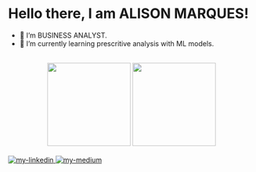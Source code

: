 # Hello there, I am ALISON MARQUES!

- 🔭 I’m BUSINESS ANALYST.
- 🌱 I’m currently learning prescritive analysis with ML models.
<!-- - 📫 How to reach me: ... -->
<br>
<!-- <h3>GENERAL VISION</h3> -->
<div align="center">
  <a href="https://github.com/alisonclayton" align="center" style="text-decoration:none;">
  <img height="170em" src="https://github-readme-stats.vercel.app/api?username=alisonclayton&show_icons=true&theme=transparent&include_all_commits=true&count_private=true&hide_border=true&title_color=7fff00&text_color=f4f4f4&rank_icon=github&custom_title=Alison_Marques_Github_KPIs"/>
  <img height="170em" src="https://github-readme-stats.vercel.app/api/top-langs/?username=alisonclayton&layout=compact&theme=transparent&hide_border=true&title_color=7fff00&text_color=f4f4f4"/>
</div>
<br>
<!-- <h3>TECHNOLOGIES</h3> 
<div align="left">
  <img align="left" alt="al-marques-linkedin" height="30" width="40" src="https://raw.githubusercontent.com/devicons/devicon/master/icons/typescript/typescript-plain.svg">
</div>
<br>
-->

<div>
  <a href="https://www.linkedin.com/in/alison-clayton/" target="_blank">
    <img src="https://img.shields.io/badge/LinkedIn-0077B5?style=for-the-badge&logo=linkedin&logoColor=white" target="_blank" alt="my-linkedin">
  </a>
  
  <a href="https://alisoncmarques.medium.com/" target="_blank">
    <img src="https://img.shields.io/badge/Medium-12100E?style=for-the-badge&logo=medium&logoColor=white&backgroundColor=00100e" target="_blank" alt="my-medium">
  </a>
</div>
